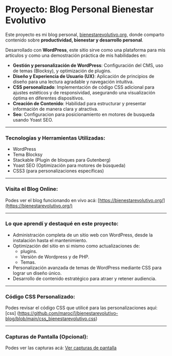 # Proyecto: Blog Personal Bienestar Evolutivo

Este proyecto es mi blog personal, [bienestarevolutivo.org](https://bienestarevolutivo.org/), donde comparto contenido sobre **productividad, bienestar y desarrollo personal**.

Desarrollado con **WordPress**, este sitio sirve como una plataforma para mis artículos y como una demostración práctica de mis habilidades en:

* **Gestión y personalización de WordPress**: Configuración del CMS, uso de temas (Blocksy), y optimización de plugins.
* **Diseño y Experiencia de Usuario (UX)**: Aplicación de principios de diseño para una lectura agradable y navegación intuitiva.
* **CSS personalizado**: Implementación de código CSS adicional para ajustes estéticos y de responsividad, asegurando una visualización óptima en diferentes dispositivos.
* **Creación de Contenido**: Habilidad para estructurar y presentar información de manera clara y atractiva.
* **Seo**: Configuracion para posicionamiento en motores de busqueda usando Yoast SEO.

---

### Tecnologías y Herramientas Utilizadas:

* WordPress
* Tema Blocksy
* Stackable (Plugin de bloques para Gutenberg)
* Yoast SEO (Optimización para motores de búsqueda)
* CSS3 (para personalizaciones específicas)

---

### Visita el Blog Online:

Podes ver el blog funcionando en vivo acá: [https://bienestarevolutivo.org/](https://bienestarevolutivo.org/)

---

### Lo que aprendí y destaqué en este proyecto:

* Administración completa de un sitio web con WordPress, desde la instalación hasta el mantenimiento.
* Optimización del sitio en si mismo como actualizaciones de:
    * plugins.
    * Versiòn de Wordpress y de PHP.
    * Temas.
* Personalización avanzada de temas de WordPress mediante CSS para lograr un diseño único.
* Desarrollo de contenido estratégico para atraer y retener audiencia.

---

### Código CSS Personalizado:
Podes revisar el código CSS que utilicé para las personalizaciones aquí: [css] (https://github.com/maroci1/bienestarevolutivo-blog/blob/main/css_bienestarevolutivo.css)

---
### Capturas de Pantalla (Opcional):

Podes ver las capturas acá: [Ver capturas de pantalla](https://github.com/maroci1/bienestarevolutivo-blog/tree/main/images)
